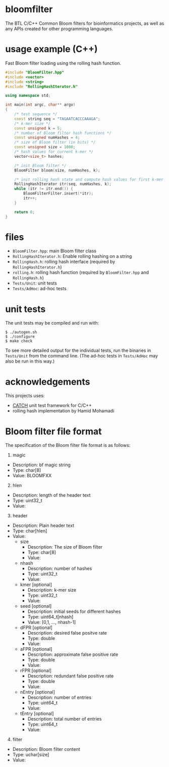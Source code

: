 # bloomfilter

The BTL C/C++ Common Bloom filters for bioinformatics projects, as well as any APIs created for other programming languages.

# usage example (C++)

Fast Bloom filter loading using the rolling hash function.

```C++
#include "BloomFilter.hpp"
#include <vector>
#include <string>
#include "RollingHashIterator.h"

using namespace std;

int main(int argc, char** argv)
{
	/* test sequence */
	const string seq = "TAGAATCACCCAAAGA";
	/* k-mer size */
	const unsigned k = 5;
	/* number of Bloom filter hash functions */
	const unsigned numHashes = 4;
	/* size of Bloom filter (in bits) */
	const unsigned size = 1000;
	/* hash values for current k-mer */
	vector<size_t> hashes;

	/* init Bloom filter */
	BloomFilter bloom(size, numHashes, k);

	/* init rolling hash state and compute hash values for first k-mer */
	RollingHashIterator itr(seq, numHashes, k);
	while (itr != itr.end()) {
		BloomFilterFilter.insert(*itr);
		itr++;
	}

	return 0;
}
```

# files

* `BloomFilter.hpp`: main Bloom filter class
* `RollingHashIterator.h`: Enable rolling hashing on a string 
* `RollingHash.h`: rolling hash interface (required by `RollingHashIterator.h`)
* `rolling.h`: rolling hash function (required by `BloomFilter.hpp` and `RollingHash.h`)
* `Tests/Unit`: unit tests
* `Tests/AdHoc`: ad-hoc tests

# unit tests

The unit tests may be compiled and run with:

	$ ./autogen.sh
	$ ./configure
	$ make check

To see more detailed output for the individual tests, run the binaries in `Tests/Unit` from the command line. (The ad-hoc tests in `Tests/AdHoc` may also be run in this way.)

# acknowledgements

This projects uses:
* [CATCH](https://github.com/philsquared/Catch) unit test framework for C/C++
* rolling hash implementation by Hamid Mohamadi

# Bloom filter file format

The specification of the Bloom filter file format is as follows:

1. magic
  * Description: bf magic string
  * Type: char[8]
  * Value: BLOOMFXX
2. hlen
  * Description: length of the header text
  * Type: uint32_t
  * Value:
3. header
  * Description: Plain header text
  * Type: char[hlen]
  * Value:
    * size
      * Description: The size of Bloom filter
      * Type: char[8]
      * Value:
    * nhash
      * Description: number of hashes
      * Type: uint32_t
      * Value:
    * kmer [optional]
      * Description: k-mer size
      * Type: uint32_t
      * Value:
    * seed [optional]
      * Description: initial seeds for different hashes
      * Type: uint64_t[nhash]
      * Value: [0,1, ..., nhash-1]
    * dFPR [optional]
      * Description: desired false positve rate
      * Type: double
      * Value:
    * aFPR [optional]
      * Description: approximate false positive rate
      * Type: double
      * Value:
    * rFPR [optional]
      * Description: redundant false positive rate
      * Type: double
      * Value:
    * nEntry [optional]
      * Description: number of entries
      * Type: uint64_t
      * Value:
    * tEntry [optional]
      * Description: total number of entries
      * Type: uint64_t
      * Value:
4. filter
  * Description: Bloom filter content
  * Type: uchar[size]
  * Value:
